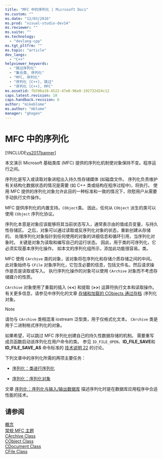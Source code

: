 ```yaml
---
title: "MFC 中的序列化 | Microsoft Docs"
ms.custom: ""
ms.date: "12/03/2016"
ms.prod: "visual-studio-dev14"
ms.reviewer: ""
ms.suite: ""
ms.technology: 
  - "devlang-cpp"
ms.tgt_pltfrm: ""
ms.topic: "article"
dev_langs: 
  - "C++"
helpviewer_keywords: 
  - "跳过序列化"
  - "集合类, 序列化"
  - "MFC, 序列化"
  - "序列化 [C++], 跳过"
  - "序列化 [C++], MFC"
ms.assetid: fb596a18-4522-47e0-96e0-192732d24c12
caps.latest.revision: 10
caps.handback.revision: 6
author: "mikeblome"
ms.author: "mblome"
manager: "ghogen"
---
```

# MFC 中的序列化
[!INCLUDE[vs2017banner](../assembler/inline/includes/vs2017banner.md)]

本文演示 Microsoft 基础类库 \(MFC\) 提供的序列化机制使对象保持不变。程序运行之间。  
  
 序列化是写入或读取对象进程出入持久性存储媒体 \(如磁盘文件。  序列化负责维护有关结构化数据状态的情况是需要 \(如 C\+\+ 类或结构在程序过程中\)，将执行。  使用 MFC 提供的序列化对象允许此目的一种标准和一致的情况下，欣慰用户从需要手动执行文件操作。  
  
 MFC 提供序列化的内置支持。`CObject`类。  因此，任何从 `CObject` 派生的类可以使用 `CObject` 序列化协议。  
  
 序列化本意是对象应该能够将其当前状态写入，通常表示由的值成员变量，与持久性存储区。  之后，对象可以通过读取或反序列化对象的状态，重新创建从存储的。  处理序列化对象指针到任何使用的对象的详细信息和循环引用，当序列化对象时。  关键是对象为读取和编写自己的运行状态。  因此，用于类的可序列化，它必须实现基本序列化操作。  如本文的序列化组所示，添加此功能很容易。类。  
  
 MFC 使用 `CArchive` 类的对象，该对象将在序列化和存储介质存储之间的中间。  此对象始终与 `CFile` 对象序列化，它包含必要的信息，包括文件名，然后请求操作是否是读取或写入。  执行序列化操作的对象可以使用 `CArchive` 对象而不考虑存储媒介的性质。  
  
 `CArchive` 对象使用了重载的插入 \(**\<\<**\) 和提取 \(**\>\>**\) 运算符执行文本和读取操作。  有关更多信息，请参见中序列化的文章 [存储和加载的 CObjects 通过存档](../mfc/storing-and-loading-cobjects-via-an-archive.md) :序列化对象。  
  
> [!NOTE]
>  请勿与 `CArchive` 类相混淆 iostream 泛型类，用于仅格式化文本。  `CArchive` 类是用于二进制格式序列化的对象。  
  
 如果希望，可以跳过 MFC 序列化创建自己的持久性数据存储的机制。  需要重写成员函数启动该序列化在用户命令的类。  参见 `ID_FILE_OPEN`、**ID\_FILE\_SAVE**和 **ID\_FILE\_SAVE\_AS** 命令标准的 [技术说明 22](../mfc/tn022-standard-commands-implementation.md) 的讨论。  
  
 下列文章中的序列化所需的两项主要任务：  
  
-   [序列化：类进行序列化](../mfc/serialization-making-a-serializable-class.md)  
  
-   [序列化：序列化对象](../mfc/serialization-serializing-an-object.md)  
  
 文章 [序列化：序列化与输入\/输出数据库](../mfc/serialization-serialization-vs-database-input-output.md) 描述序列化时是在数据库应用程序中合适性能的技术。  
  
## 请参阅  
 [概念](../mfc/mfc-concepts.md)   
 [常规 MFC 主题](../mfc/general-mfc-topics.md)   
 [CArchive Class](../mfc/reference/carchive-class.md)   
 [CObject Class](../mfc/reference/cobject-class.md)   
 [CDocument Class](../mfc/reference/cdocument-class.md)   
 [CFile Class](../mfc/reference/cfile-class.md)